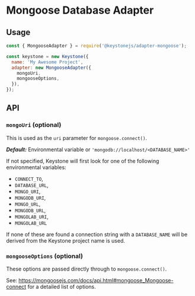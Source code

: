 <!--[meta]
section: packages
title: Database Adapter - Mongoose
[meta]-->

# Mongoose Database Adapter

## Usage

```javascript
const { MongooseAdapter } = require('@keystonejs/adapter-mongoose');

const keystone = new Keystone({
  name: 'My Awesome Project',
  adapter: new MongooseAdapter({
    mongoUri,
    mongooseOptions,
  }),
});
```

## API

### `mongoUri` (optional)

This is used as the `uri` parameter for `mongoose.connect()`.

_**Default:**_ Environmental variable or `'mongodb://localhost/<DATABASE_NAME>'`

If not specified, Keystone will first look for one of the following environmental variables:

- `CONNECT_TO`,
- `DATABASE_URL`,
- `MONGO_URI`,
- `MONGODB_URI`,
- `MONGO_URL`,
- `MONGODB_URL`,
- `MONGOLAB_URI`,
- `MONGOLAB_URL`

If none of these are found a connection string with a `DATABASE_NAME` will be derived from the Keystone project name is used.

### `mongooseOptions` (optional)

These options are passed directly through to `mongoose.connect()`.

See: https://mongoosejs.com/docs/api.html#mongoose_Mongoose-connect for a detailed list of options.
